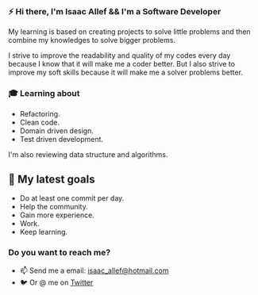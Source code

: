 
### ⚡ Hi there, I'm Isaac Allef && I'm a Software Developer
My learning is based on creating projects to solve little problems and then combine my knowledges to solve bigger problems. 

I strive to improve the readability and quality of my codes every day because I know that it will make me a coder better. But I also strive to improve my soft skills because it will make me a solver problems better.

### :mortar_board: Learning about
- Refactoring.
- Clean code.
- Domain driven design.
- Test driven development.

I'm also reviewing data structure and algorithms.

## :telescope: My latest goals
- Do at least one commit per day.
- Help the community.
- Gain more experience.
- Work.
- Keep learning.

### Do you want to reach me?
- 📫 Send me a email: isaac_allef@hotmail.com
- 🐦️ Or @ me on [Twitter](https://twitter.com/AllefIsaac)
<!--
**isaac-allef/isaac-allef** is a ✨ _special_ ✨ repository because its `README.md` (this file) appears on your GitHub profile.

Here are some ideas to get you started:

- 🔭 I’m currently working on ...
- 🌱 I’m currently learning ...
- 👯 I’m looking to collaborate on ...
- 🤔 I’m looking for help with ...
- 💬 Ask me about ...
- 📫 How to reach me: ...
- 😄 Pronouns: ...
- ⚡ Fun fact: ...
-->
